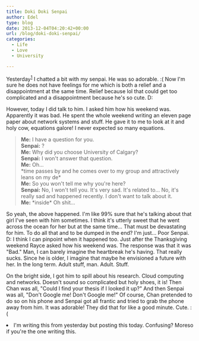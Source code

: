 ```yaml
---
title: Doki Doki Senpai
author: Edel
type: blog
date: 2013-12-04T04:20:42+00:00
url: /blog/doki-doki-senpai/
categories:
  - Life
  - Love
  - University

---
```

Yesterday<sup class="footnote"><a href="#foot_ajs-fn-id_1-240" id="back_ajs-fn-id_1-240">1</a></sup> I chatted a bit with my senpai. He was so adorable. :( Now I'm sure he does not have feelings for me which is both a relief and a disappointment at the same time. Relief because lol that could get too complicated and a disappointment because he's so cute. D:

However, today I did talk to him. I asked him how his weekend was. Apparently it was bad. He spent the whole weekend writing an eleven page paper about network systems and stuff. He gave it to me to look at it and holy cow, equations galore! I never expected so many equations.

> **Me:** I have a question for you.  
> **Senpai:** ?  
> **Me:** Why did you choose University of Calgary?  
> **Senpai:** I won't answer that question.  
> **Me:** Oh...  
> \*time passes by and he comes over to my group and attractively leans on my de\*  
> **Me:** So you won't tell me why you're here?  
> **Senpai:** No, I won't tell you. It's very sad. It's related to... No, it's really sad and happened recently. I don't want to talk about it.  
> **Me:** \*inside\* Oh shit...

So yeah, the above happened. I'm like 99% sure that he's talking about that girl I've seen with him sometimes. I think it's utterly sweet that he went across the ocean for her but at the same time... That must be devastating for him. To do all that and to be dumped in the end? I'm just... Poor Senpai. D: I think I can pinpoint when it happened too. Just after the Thanksgiving weekend Rayce asked how his weekend was. The response was that it was "Bad." Man, I can barely imagine the heartbreak he's having. That really sucks. Since he is older, I imagine that maybe he envisioned a future with her. In the long term. Adult stuff, man. Adult. Stuff.

On the bright side, I got him to spill about his research. Cloud computing and networks. Doesn't sound so complicated but holy shoes, it is! Then Chan was all, "Could I find your thesis if I looked it up?" And then Senpai was all, "Don't Google me! Don't Google me!" Of course, Chan pretended to do so on his phone and Senpai got all frantic and tried to grab the phone away from him. It was adorable! They did that for like a good minute. Cute. :(


  <li>
    <a id="foot_ajs-fn-id_1-240"></a>I'm writing this from yesterday but posting this today. Confusing? Moreso if you're the one writing this.&nbsp;&nbsp;<a class="ajs-back-link" href="#back_ajs-fn-id_1-240"></a>
  </li>


<div id="ajs-fn-id_1-240" style="display:none;margin:0;" class="ajs-footnote-popup">
  <div>
    I'm writing this from yesterday but posting this today. Confusing? Moreso if you're the one writing this.
  </div>
</div>